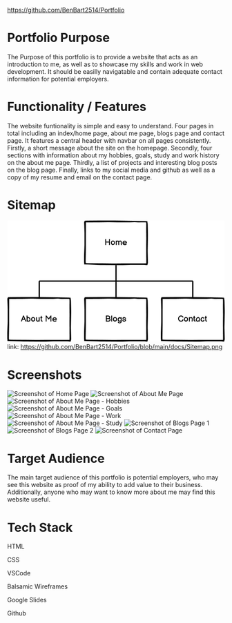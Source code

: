 https://github.com/BenBart2514/Portfolio

# Portfolio Purpose
The Purpose of this portfolio is to provide a website that acts as an introduction to me, as well as to showcase my skills and work in web development. It should be easilly navigatable and contain adequate contact information for potential employers.

# Functionality / Features
The website funtionality is simple and easy to understand. Four pages in total including an index/home page, about me page, blogs page and contact page. It features a central header with navbar on all pages consistently. Firstly, a short message about the site on the homepage. Secondly, four sections with information about my hobbies, goals, study and work history on the about me page. Thirdly, a list of projects and interesting blog posts on the blog page. Finally, links to my social media and github as well as a copy of my resume and email on the contact page.

# Sitemap
![Image of Sitemap](https://github.com/BenBart2514/Portfolio/blob/main/docs/Sitemap.png)
link: https://github.com/BenBart2514/Portfolio/blob/main/docs/Sitemap.png

# Screenshots
![Screenshot of Home Page]()
![Screenshot of About Me Page]()
![Screenshot of About Me Page - Hobbies]()
![Screenshot of About Me Page - Goals]()
![Screenshot of About Me Page - Work]()
![Screenshot of About Me Page - Study]()
![Screenshot of Blogs Page 1]()
![Screenshot of Blogs Page 2]()
![Screenshot of Contact Page]()

# Target Audience
The main target audience of this portfolio is potential employers, who may see this website as proof of my ability to add value to their business. Additionally, anyone who may want to know more about me may find this website useful.

# Tech Stack
HTML

CSS

VSCode

Balsamic Wireframes

Google Slides

Github